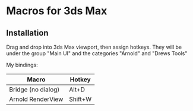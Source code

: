 # Macros for 3ds Max

## Installation

Drag and drop into 3ds Max viewport, then assign hotkeys. They will be under the group "Main UI" and the categories "Arnold" and "Drews Tools"

My bindings:

| Macro | Hotkey |
| --- | --- |
| Bridge (no dialog) | Alt+D |
| Arnold RenderView | Shift+W |